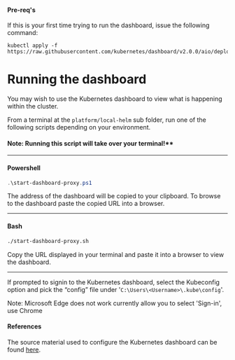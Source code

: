 #### Pre-req's

If this is your first time trying to run the dashboard, issue the following command: 
```shell
kubectl apply -f https://raw.githubusercontent.com/kubernetes/dashboard/v2.0.0/aio/deploy/recommended.yaml
```

# Running the dashboard
You may wish to use the Kubernetes dashboard to view what is happening within the cluster.

From a terminal at the `platform/local-helm` sub folder, run one of the following scripts depending on your environment.

#### Note: Running this script will take over your terminal!**

-----

#### Powershell
```powershell
.\start-dashboard-proxy.ps1
```
The address of the dashboard will be copied to your clipboard. To browse to the dashboard paste the copied URL into a browser.

-----

#### Bash
```bash
./start-dashboard-proxy.sh
```
Copy the URL displayed in your terminal and paste it into a browser to view the dashboard.

-----

If prompted to signin to the Kubernetes dashboard, select the Kubeconfig option and pick the “config” file under '`C:\Users\<Username>\.kube\config`'.

Note: Microsoft Edge does not work currently allow you to select 'Sign-in', use Chrome 

#### References

The source material used to configure the Kubernetes dashboard can be found [here](https://collabnix.com/kubernetes-dashboard-on-docker-desktop-for-windows-2-0-0-3-in-2-minutes/).
